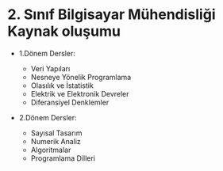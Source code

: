 # 2. Sınıf Bilgisayar Mühendisliği Kaynak oluşumu

- 1.Dönem Dersler:
  - Veri Yapıları
  - Nesneye Yönelik Programlama
  - Olasılık ve İstatistik
  - Elektrik ve Elektronik Devreler
  - Diferansiyel Denklemler
  
- 2.Dönem Dersler:
  - Sayısal Tasarım
  - Numerik Analiz
  - Algoritmalar
  - Programlama Dilleri
